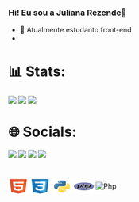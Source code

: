 ### Hi! Eu sou a Juliana Rezende👋

- 🌱 Atualmente estudanto front-end
- 


# 📊 Stats:
<div>
  <img src="https://github-readme-stats.vercel.app/api?username=Julianarzd&theme=neon&hide_border=false"  width="364px" align="center"/> 
  <img src="https://github-readme-streak-stats.herokuapp.com/?user=Julianarzd&theme=neon&hide_border=false"  width="364px" align="center" />
  <img src="https://github-readme-stats.vercel.app/api/top-langs/?username=Julianarzd&hide_progress=true&theme=neon&hide_border=false"  width="364px" align="center"/> 
  
   
</div>
 

# 🌐 Socials:
<div>
  <a href = "mailto:contatojulianaswan30@gmail.com"><img src="https://img.shields.io/badge/-Gmail-%23333?style=for-the-badge&logo=gmail&logoColor=white" target="_blank"></a>
   <a href="https://discord.gg/juliana.rezende" target="_blank"><img src="https://img.shields.io/badge/Discord-7289DA?style=for-the-badge&logo=discord&logoColor=white" target="_blank"></a> 
    <a href="https://www.linkedin.com/in/juliana-rezende-24245b23a/" target="_blank"><img src="https://img.shields.io/badge/-LinkedIn-%230077B5?style=for-the-badge&logo=linkedin&logoColor=white" target="_blank"></a>
  <a href="https://instagram.com/jl_rz/" target="_blank"><img src="https://img.shields.io/badge/-Instagram-%23E4405F?style=for-the-badge&logo=instagram&logoColor=white" target="_blank"></a> 
</div>

# 
<div>
  <img align="center" alt="HTML" height="30" width="40" src="https://raw.githubusercontent.com/devicons/devicon/master/icons/html5/html5-original.svg">
  <img align="center" alt="CSS" height="30" width="40" src="https://raw.githubusercontent.com/devicons/devicon/master/icons/css3/css3-original.svg">
  <img align="center" alt="Python" height="30" width="40" src="https://raw.githubusercontent.com/devicons/devicon/master/icons/python/python-original.svg">
  <img align="center" alt="Php" width="40" height="30" src="https://raw.githubusercontent.com/devicons/devicon/master/icons/php/php-original.svg"/>
  <img align="center" alt="Php" width="40" height="30" src="https://cdn.jsdelivr.net/gh/devicons/devicon/icons/javascript/javascript-original.svg" />
          
 </div>

